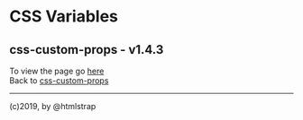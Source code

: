 # CSS Variables
## css-custom-props - v1.4.3  
To view the page go [here](https://ui-coder.github.io/css-custom-props/index.html)  
Back to [css-custom-props](https://github.com/ui-coder/css-custom-props)  

___  
 (c)2019, by @htmlstrap
